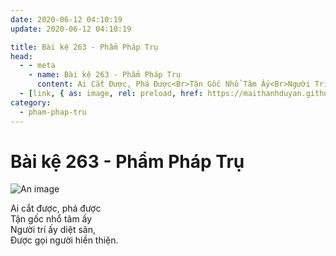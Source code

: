 ```yaml
---
date: 2020-06-12 04:10:19
update: 2020-06-12 04:10:19

title: Bài kệ 263 - Phẩm Pháp Trụ
head:
  - - meta
    - name: Bài kệ 263 - Phẩm Pháp Trụ
      content: Ai Cắt Được, Phá Được<Br>Tận Gốc Nhổ Tâm Ấy<Br>Người Trí Ấy Diệt Sân,<Br>Ðược Gọi Người Hiền Thiện.<Br>
  - [link, { as: image, rel: preload, href: https://maithanhduyan.github.io/kinh-phap-cu/img/pham-phap-tru/pham-phap-tru-263.jpg }]
category:
  - pham-phap-tru
---
```


# Bài kệ 263 - Phẩm Pháp Trụ

![An image](/img/pham-phap-tru/pham-phap-tru-263.jpg)

Ai cắt được, phá được<br>Tận gốc nhổ tâm ấy<br>Người trí ấy diệt sân,<br>Ðược gọi người hiền thiện.<br>
